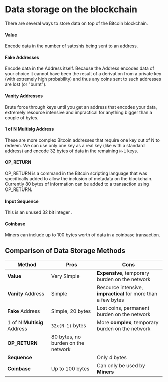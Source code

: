 # Data storage on the blockchain

There are several ways to store data on top of the Bitcoin blockchain.
#### Value
Encode data in the number of satoshis being sent to an address.

#### Fake Addresses
Encode data in the Address itself. Because the Address encodes data of your choice it cannot have been the result of a derivation from a private key (with extremely high probability) and thus any coins sent to such addresses are lost (or "burnt").

#### Vanity Addresses
Brute force through keys until you get an address that encodes your data, extremely resource intensive and impractical for anything bigger than a couple of bytes.

#### 1 of N Multisig Address
These are more complex Bitcoin addresses that require one key out of N to redeem. We can use only one key as a real key (like with a standard address) and encode 32 bytes of data in the remaining `N-1` keys.

#### OP_RETURN
OP_RETURN is a command in the Bitcoin scripting language that was specifically added to allow the inclusion of metadata on the blockchain. Currently 80 bytes of information can be added to a transaction using OP_RETURN.

#### Input Sequence
This is an unused 32 bit integer .

#### Coinbase
Miners can include up to 100 bytes worth of data in a coinbase transaction.
 
## Comparison of Data Storage Methods
| Method                      | Pros                   | Cons                                          | 
| ----------------------------|------------------------|---------------------------------------------- |
| **Value**                   | Very Simple            | **Expensive**, temporary burden on the network|
| **Vanity** Address          | Simple | Resource intensive, **impractical** for more than a few bytes | 
| **Fake** Address            | Simple, 20 bytes          | Lost coins, permanent burden on the network| 
| 1 of N **Multisig** Address | `32x(N-1)` bytes    | More **complex**, temporary burden on the network|
| **OP_RETURN**               | 80 bytes, no burden on the network |                                   |
| **Sequence**                |                                    | Only 4 bytes                      |
| **Coinbase**                | Up to 100 bytes                    | Can only be used by **Miners**    |

